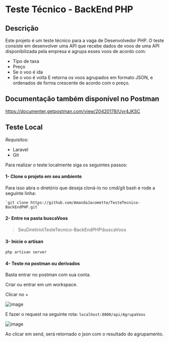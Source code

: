 # Teste Técnico - BackEnd PHP
## Descrição
Este projeto é um teste técnico para a vaga de Desenvolvedor PHP. O teste consiste em desenvolver uma API que recebe dados de voos de uma API disponibilizada pela empresa e agrupa esses voos de acordo com:
 - Tipo de taxa
 - Preço
 - Se o voo é ida
 - Se o voo é volta
E retorna os voos agrupados em formato JSON, e ordenados de forma crescente de acordo com o preço.


## Documentação também disponível no Postman
  https://documenter.getpostman.com/view/20420178/Uyr4JKSC

## Teste Local
*Requisitos:*
- Laravel
- Git

Para realizar o teste localmente siga os seguintes passos:
#### 1- Clone o projeto em seu ambiente
  Para isso abra o diretório que deseja cloná-lo no cmd/git bash e rode a seguinte linha:
  
    `git clone https://github.com/AmandaJacomette/TesteTecnico-BackEndPHP.git`
  
#### 2- Entre na pasta buscaVoos
  >SeuDiretirio\TesteTecnico-BackEndPHP\buscaVoos

#### 3- Inicie o artisan

  `php artisan server`

#### 4- Teste no postman ou derivados
  Basta entrar no postman com sua conta.
  
  Criar ou entrar em um workspace.
  
  Clicar no +
  
  ![image](https://user-images.githubusercontent.com/56279759/163081713-62e1705b-59e4-4938-a83d-b4386849ca65.png)
  
  E fazer o request na seguinte rota:
    `localhost:8000/api/AgrupaVoos`

   ![image](https://user-images.githubusercontent.com/56279759/163081943-84f0f7fd-504a-452c-8eb2-10c19770480b.png)
   
   
   Ao clicar em send, será retornado o json com o resultado do agrupamento.

